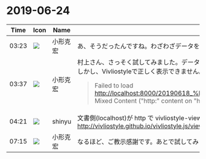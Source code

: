 # 2019-06-24

|Time|Icon|Name|Message|
|---|---|---|---|
|03:23|![](https://avatars.slack-edge.com/2019-06-22/674537731207_65d60a0f5a770df7a1a0_72.png)|小形克宏|あ、そうだったんですね。わざわざデータをindex.html と同じディレクトリにコピーしたのが徒になったわけですね。了解、試してみます！|
|03:37|![](https://avatars.slack-edge.com/2019-06-22/674537731207_65d60a0f5a770df7a1a0_72.png)|小形克宏|村上さん、さっそく試してみました。データファイルを別のディレクトリに移動させ、カレントをそこに移した上でご教示の方法を試してみました。<br>しかし、Vivliostyleで正しく表示できません。エラーメッセージは下記の通りです。<br><blockquote>Failed to load <http://localhost:8000/20190618_%E8%91%89%E5%B1%B1%E6%9D%91%E3%81%AE%E5%AD%A6%E6%A0%A1%E5%9F%BA%E6%9C%AC%E8%B2%A1%E7%94%A3%E3%81%A8%E6%81%A9%E8%B3%9C%E9%87%91.html>. Mixed Content ("http:" content on "https:" context) is not allowed.</blockquote>|
|04:21|![](https://avatars.slack-edge.com/2018-04-27/354445776386_e258f5ed5ba887b08668_72.jpg)|shinyu|文書側(localhost)が http で vivliostyle-viewer 側が https だとこのエラーになります。vivliostyle-viewer のURLが https:〜 になってたら次のように http:〜 に直して試してみてください。<br><http://vivliostyle.github.io/vivliostyle.js/viewer/vivliostyle-viewer.html>|
|07:15|![](https://avatars.slack-edge.com/2019-06-22/674537731207_65d60a0f5a770df7a1a0_72.png)|小形克宏|なるほど、ご教示感謝です。あとで試してみますね。|
